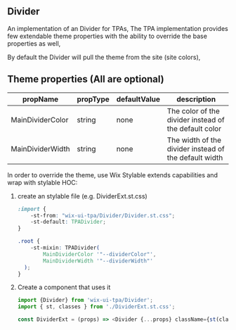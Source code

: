 ## Divider
An implementation of an Divider for TPAs,
The TPA implementation provides few extendable theme properties with the ability to override the base properties as well,

By default the Divider will pull the theme from the site (site colors),

## Theme properties (All are optional)

| propName   | propType | defaultValue | description |
|------------|----------|--------------|-------------|
| MainDividerColor  | string   | none | The color of the divider instead of the default color |
| MainDividerWidth  | string   | none | The width of the divider instead of the default width |

In order to override the theme, use Wix Stylable extends capabilities and wrap with stylable HOC:

1. create an stylable file (e.g. DividerExt.st.css)
    ``` css
    :import {
        -st-from: "wix-ui-tpa/Divider/Divider.st.css";
        -st-default: TPADivider;
    }
    
    .root {
        -st-mixin: TPADivider(
            MainDividerColor '"--dividerColor"',
            MainDividerWidth '"--dividerWidth"'
      );
    }

    ```

2. Create a component that uses it
    ``` javascript
    import {Divider} from 'wix-ui-tpa/Divider';
    import { st, classes } from './DividerExt.st.css';

    const DividerExt = (props) => <Divider {...props} className={st(classes.root)} />;
    ```
